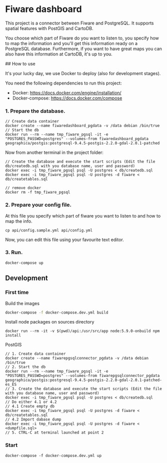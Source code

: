 # Fiware dashboard
This project is a connector between Fiware and PostgreSQL. It supports spatial features with PostGIS and CartoDB.

You choose which part of Fiware do you want to listen to, you specify how to map the information and you'll get this information ready on a PostgreSQL database. Furthermore, if you want to have great maps you can also have this information at CartoDB, it's up to you.

## How to use

It's your lucky day, we use Docker to deploy (also for development stages).

You need the following dependencies to run this project:
* Docker: https://docs.docker.com/engine/installation/
* Docker-compose: https://docs.docker.com/compose


### 1. Prepare the database.
```
// Create data container
docker create --name fiwaredashboard_pgdata -v /data debian /bin/true
// Start the db
docker run --rm --name tmp_fiware_pgsql -it -e "POSTGRES_PASSWD=postgres" --volumes-from fiwaredashboard_pgdata geographica/postgis:postgresql-9.4.5-postgis-2.2.0-gdal-2.0.1-patched
```

Now from another terminal in the project folder:
```
// Create the database and execute the start scripts (Edit the file db/createdb.sql with you database name, user and password)
docker exec -i tmp_fiware_pgsql psql -U postgres < db/createdb.sql
docker exec -i tmp_fiware_pgsql psql -U postgres -d fiware < db/createtables.sql

// remove docker
docker rm -f tmp_fiware_pgsql
```

### 2. Prepare your config file.

At this file you specify which part of fiware you want to listen to and how to map the info.

```
cp api/config.sample.yml api/config.yml
```

Now, you can edit this file using your favourite text editor.

### 3. Run.

```
docker-compose up
```

## Development
### First time

Build the images
```Bash
docker-compose -f docker-compose.dev.yml build
```
Install node packages on sources directory
```
docker run --rm -it -v $(pwd)/api:/usr/src/app node:5.9.0-onbuild npm install
```

PostGIS
```
// 1. Create data container
docker create --name fiwarepgsqlconnector_pgdata -v /data debian /bin/true
// 2. Start the db
docker run --rm --name tmp_fiware_pgsql -it -e "POSTGRES_PASSWD=postgres" --volumes-from fiwarepgsqlconnector_pgdata geographica/postgis:postgresql-9.4.5-postgis-2.2.0-gdal-2.0.1-patched-es_ES
// 3. Create the database and execute the start scripts (Edit the file with you database name, user and password)
docker exec -i tmp_fiware_pgsql psql -U postgres < db/createdb.sql
// Do either 4.1 or 4.2
// 4.1 Create empty db
docker exec -i tmp_fiware_pgsql psql -U postgres -d fiware < db/createtables.sql
// 4.2 Import dabase dump
docker exec -i tmp_fiware_pgsql psql -U postgres -d fiware < <dumpfile.sql>
// 5. CTRL-C at terminal launched at point 2
```

### Start
```
docker-compose -f docker-compose.dev.yml up
```
